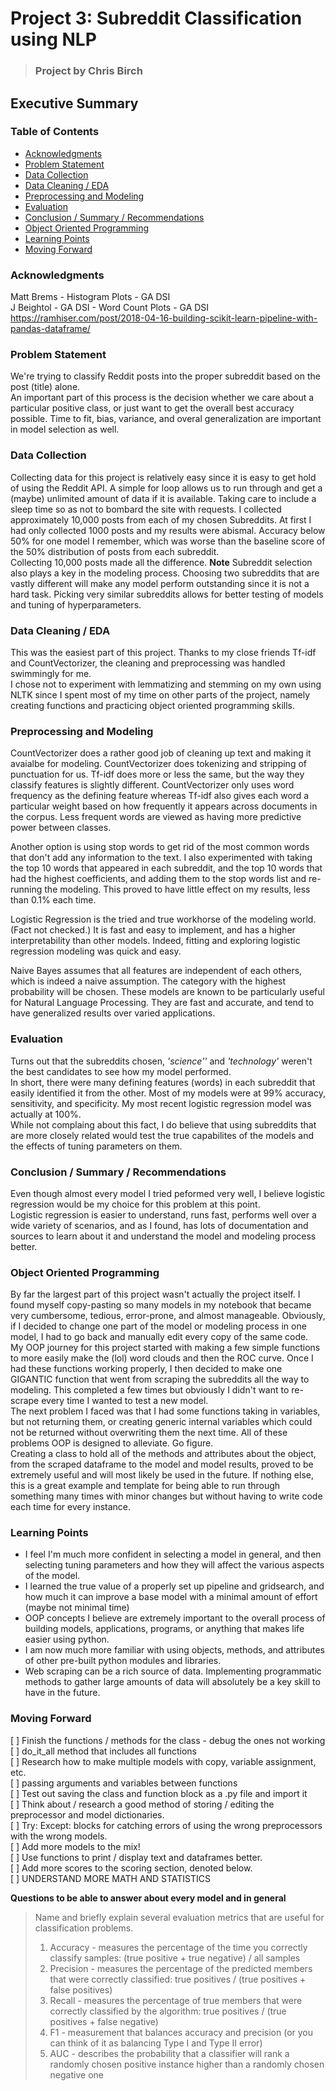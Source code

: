 
# Project 3: Subreddit Classification using NLP

> ### Project by Chris Birch



## Executive Summary



### Table of Contents

- [Acknowledgments](#acknowledgments)
- [Problem Statement](#problem-statement)
- [Data Collection](#data-collection)
- [Data Cleaning / EDA](#data-cleaningeda)
- [Preprocessing and Modeling](#preprocessing-and-modeling)
- [Evaluation](#evaluation)
- [Conclusion / Summary / Recommendations](#conclusion-summary-recommendations)
- [Object Oriented Programming](#object-oriented-programming)
- [Learning Points](#learning-points)
- [Moving Forward](#moving-forward)


### Acknowledgments

Matt Brems - Histogram Plots - GA DSI  
J Beightol - GA DSI - Word Count Plots - GA DSI  
https://ramhiser.com/post/2018-04-16-building-scikit-learn-pipeline-with-pandas-dataframe/  


### Problem Statement

We're trying to classify Reddit posts into the proper subreddit based on the post (title) alone.  
An important part of this process is the decision whether we care about a particular positive class, or just want to get the overall best accuracy possible.
Time to fit, bias, variance, and overal generalization are important in model selection as well.

### Data Collection

Collecting data for this project is relatively easy since it is easy to get hold of using the Reddit API.  A simple for loop allows us to run through and get a (maybe) unlimited amount of data if it is available.  Taking care to include a sleep time so as not to bombard the site with requests.
I collected approximately 10,000 posts from each of my chosen Subreddits.  At first I had only collected 1000 posts and my results were abismal.  Accuracy below 50% for one model I remember, which was worse than the baseline score of the 50% distribution of posts from each subreddit.  
Collecting 10,000 posts made all the difference.
**Note** Subreddit selection also plays a key in the modeling process.  Choosing two subreddits that are vastly different will make any model perform outstanding since it is not a hard task.  Picking very similar subreddits allows for better testing of models and tuning of hyperparameters.

### Data Cleaning / EDA

This was the easiest part of this project.  Thanks to my close friends Tf-idf and CountVectorizer, the cleaning and preprocessing was handled swimmingly for me.  
I chose not to experiment with lemmatizing and stemming on my own using NLTK since I spent most of my time on other parts of the project, namely creating functions and practicing object oriented programming skills.

### Preprocessing and Modeling

CountVectorizer does a rather good job of cleaning up text and making it avaialbe for modeling.  CountVectorizer does tokenizing and stripping of punctuation for us.  Tf-idf does more or less the same, but the way they classify features is slightly different.  CountVectorizer only uses word frequency as the defining feature whereas Tf-idf also gives each word a particular weight based on how frequently it appears across documents in the corpus.  Less frequent words are viewed as having more predictive power between classes.

Another option is using stop words to get rid of the most common words that don't add any information to the text.  I also experimented with taking the top 10 words that appeared in each subreddit, and the top 10 words that had the highest coefficients, and adding them to the stop words list and re-running the modeling.  This proved to have little effect on my results, less than 0.1% each time.

Logistic Regression is the tried and true workhorse of the modeling world. (Fact not checked.)  It is fast and easy to implement, and has a higher interpretability than other models.
Indeed, fitting and exploring logistic regression modeling was quick and easy.

Naive Bayes assumes that all features are independent of each others, which is indeed a naive assumption.  The category with the highest probability will be chosen.  These models are known to be particularly useful for Natural Language Processing.
They are fast and accurate, and tend to have generalized results over varied applications.  

### Evaluation

Turns out that the subreddits chosen, *'science''* and *'technology'* weren't the best candidates to see how my model performed.  
In short, there were many defining features (words) in each subreddit that easily identified it from the other.  Most of my models were at 99% accuracy, sensitivity, and specificity.  My most recent logistic regression model was actually at 100%.  
While not complaing about this fact, I do believe that using subreddits that are more closely related would test the true capabilites of the models and the effects of tuning parameters on them.  

### Conclusion / Summary / Recommendations

Even though almost every model I tried peformed very well, I believe logistic regression would be my choice for this problem at this point.  
Logistic regression is easier to understand, runs fast, performs well over a wide variety of scenarios, and as I found, has lots of documentation and sources to learn about it and understand the model and modeling process better.  

### Object Oriented Programming

By far the largest part of this project wasn't actually the project itself.  I found myself copy-pasting so many models in my notebook that became very cumbersome, tedious, error-prone, and almost manageable.  Obviously, if I decided to change one part of the model or modeling process in one model, I had to go back and manually edit every copy of the same code.  
My OOP journey for this project started with making a few simple functions to more easily make the (lol) word clouds and then the ROC curve.  Once I had these functions working properly, I then decided to make one GIGANTIC function that went from scraping the subreddits all the way to modeling.  This completed a few times but obviously I didn't want to re-scrape every time I wanted to test a new model.  
The next problem I faced was that I had some functions taking in variables, but not returning them, or creating generic internal variables which could not be returned without overwriting them the next time.  All of these problems OOP is designed to alleviate.  Go figure.  
Creating a class to hold all of the methods and attributes about the object, from the scraped dataframe to the model and model results, proved to be extremely useful and will most likely be used in the future.  If nothing else, this is a great example and template for being able to run through something many times with minor changes but without having to write code each time for every instance.  

### Learning Points

 - I feel I'm much more confident in selecting a model in general, and then selecting tuning parameters and how they will affect the various aspects of the model.  
 - I learned the true value of a properly set up pipeline and gridsearch, and how much it can improve a base model with a minimal amount of effort (maybe not minimal time)
 - OOP concepts I believe are extremely important to the overall process of building models, applications, programs, or anything that makes life easier using python.
 - I am now much more familiar with using objects, methods, and attributes of other pre-built python modules and libraries.
 - Web scraping can be a rich source of data.  Implementing programmatic methods to gather large amounts of data will absolutely be a key skill to have in the future.

### Moving Forward

[ ] Finish the functions / methods for the class - debug the ones not working  
[ ] do_it_all method that includes all functions  
[ ] Research how to make multiple models with copy, variable assignment, etc.  
[ ] passing arguments and variables between functions  
[ ] Test out saving the class and function block as a .py file and import it  
[ ] Think about / research a good method of storing / editing the preprocessor and model dictionaries.  
[ ] Try: Except: blocks for catching errors of using the wrong preprocessors with the wrong models.  
[ ] Add more models to the mix!  
[ ] Use functions to print / display text and dataframes better.  
[ ] Add more scores to the scoring section, denoted below.  
[ ] UNDERSTAND MORE MATH AND STATISTICS  


**Questions to be able to answer about every model and in general**  
> Name and briefly explain several evaluation metrics that are useful for classification problems.  
>
>1. Accuracy - measures the percentage of the time you correctly classify samples: (true positive + true negative) / all samples
>2. Precision - measures the percentage of the predicted members that were correctly classified: true positives / (true positives + false positives)
>3. Recall - measures the percentage of true members that were correctly classified by the algorithm: true positives / (true positives + false negative)
>4. F1 - measurement that balances accuracy and precision (or you can think of it as balancing Type I and Type II error)
>5. AUC - describes the probability that a classifier will rank a randomly chosen positive instance higher than a randomly chosen negative one





